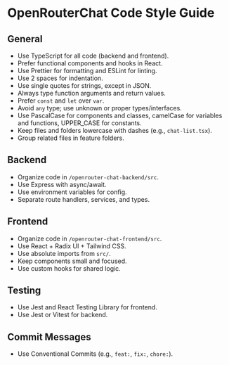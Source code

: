 # OpenRouterChat Code Style Guide

## General
- Use TypeScript for all code (backend and frontend).
- Prefer functional components and hooks in React.
- Use Prettier for formatting and ESLint for linting.
- Use 2 spaces for indentation.
- Use single quotes for strings, except in JSON.
- Always type function arguments and return values.
- Prefer `const` and `let` over `var`.
- Avoid `any` type; use unknown or proper types/interfaces.
- Use PascalCase for components and classes, camelCase for variables and functions, UPPER_CASE for constants.
- Keep files and folders lowercase with dashes (e.g., `chat-list.tsx`).
- Group related files in feature folders.

## Backend
- Organize code in `/openrouter-chat-backend/src`.
- Use Express with async/await.
- Use environment variables for config.
- Separate route handlers, services, and types.

## Frontend
- Organize code in `/openrouter-chat-frontend/src`.
- Use React + Radix UI + Tailwind CSS.
- Use absolute imports from `src/`.
- Keep components small and focused.
- Use custom hooks for shared logic.

## Testing
- Use Jest and React Testing Library for frontend.
- Use Jest or Vitest for backend.

## Commit Messages
- Use Conventional Commits (e.g., `feat:`, `fix:`, `chore:`).
